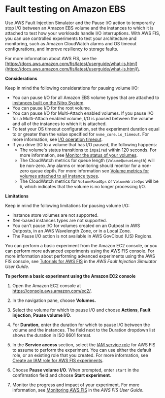 # Fault testing on Amazon EBS<a name="ebs-fis"></a>

Use AWS Fault Injection Simulator and the Pause I/O action to temporarily stop I/O between an Amazon EBS volume and the instances to which it is attached to test how your workloads handle I/O interruptions\. With AWS FIS, you can use controlled experiments to test your architecture and monitoring, such as Amazon CloudWatch alarms and OS timeout configurations, and improve resiliency to storage faults\.

For more information about AWS FIS, see the [https://docs.aws.amazon.com/fis/latest/userguide/what-is.html](https://docs.aws.amazon.com/fis/latest/userguide/what-is.html)\.

**Considerations**

Keep in mind the following considerations for pausing volume I/O:
+ You can pause I/O for all Amazon EBS volume types that are attached to [instances built on the Nitro System](instance-types.md#ec2-nitro-instances)\.
+ You can pause I/O for the root volume\.
+ You can pause I/O for Multi\-Attach enabled volumes\. If you pause I/O for a Multi\-Attach enabled volume, I/O is paused between the volume and all of the instances to which it is attached\.
+ To test your OS timeout configuration, set the experiment duration equal to or greater than the value specified for `nvme_core.io_timeout`\. For more information, see [I/O operation timeout](nvme-ebs-volumes.md#timeout-nvme-ebs-volumes)\.
+ If you drive I/O to a volume that has I/O paused, the following happens:
  + The volume's status transitions to `impaired` within 120 seconds\. For more information, see [Monitor the status of your volumes](monitoring-volume-status.md)\.
  + The CloudWatch metrics for queue length \(`VolumeQueueLength`\) will be non\-zero\. Any alarms or monitoring should monitor for a non\-zero queue depth\. For more information see [Volume metrics for volumes attached to all instance types](using_cloudwatch_ebs.md#ebs-volume-metrics)\.
  + The CloudWatch metrics for `VolumeReadOps` or `VolumeWriteOps` will be `0`, which indicates that the volume is no longer processing I/O\.

**Limitations**

Keep in mind the following limitations for pausing volume I/O:
+ Instance store volumes are not supported\.
+ Xen\-based instances types are not supported\.
+ You can't pause I/O for volumes created on an Outpost in AWS Outposts, in an AWS Wavelength Zone, or in a Local Zone\.
+ The Pause I/O action is not available in AWS GovCloud \(US\) Regions\.

You can perform a basic experiment from the Amazon EC2 console, or you can perform more advanced experiments using the AWS FIS console\. For more information about performing advanced experiments using the AWS FIS console, see [ Tutorials for AWS FIS](https://docs.aws.amazon.com/fis/latest/userguide/fis-tutorials.html) in the *AWS Fault Injection Simulator User Guide*\.

**To perform a basic experiment using the Amazon EC2 console**

1. Open the Amazon EC2 console at [https://console\.aws\.amazon\.com/ec2/](https://console.aws.amazon.com/ec2/)\.

1. In the navigation pane, choose **Volumes\.**

1. Select the volume for which to pause I/O and choose **Actions**, **Fault injection**, **Pause volume I/O**\.

1. For **Duration**, enter the duration for which to pause I/O between the volume and the instances\. The field next to the Duration dropdown list shows the duration in ISO 8601 format\.

1. In the **Service access** section, select the [IAM service role](https://docs.aws.amazon.com/IAM/latest/UserGuide/id_roles_terms-and-concepts.html#iam-term-service-role) for AWS FIS to assume to perform the experiment\. You can use either the default role, or an existing role that you created\. For more information, see [Create an IAM role for AWS FIS experiments](https://docs.aws.amazon.com/fis/latest/userguide/getting-started-iam-service-role.html)\.

1. Choose **Pause volume I/O**\. When prompted, enter `start` in the confirmation field and choose **Start experiment**\.

1. Monitor the progress and impact of your experiment\. For more information, see [Monitoring AWS FIS](https://docs.aws.amazon.com/fis/latest/userguide/monitoring-experiments.html) in the *AWS FIS User Guide*\.